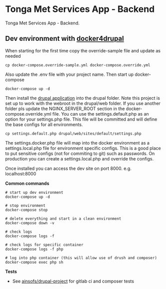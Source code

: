 # Tonga Met Services App - Backend

Tonga Met Services App - Backend.

## Dev environment with [docker4drupal](https://github.com/wodby/docker4drupal/releases)

When starting for the first time copy the override-sample file and update as
needed

```
cp docker-compose.override-sample.yml docker-compose.override.yml
```

Also update the .env file with your project name. Then start up docker-compose

```
docker-compose up -d
```

Then install the [drupal application](https://github.com/drupal/recommended-project)
into the drupal folder. Note this project is set up to work with the webroot in
the drupal/web folder. If you use another folder pls update the
NGINX_SERVER_ROOT section in the docker-compose.override.yml file. You can use
the settings.default.php as an option for your settings.php file. This file will
be committed and will define the base configs for all environments.

```
cp settings.default.php drupal/web/sites/default/settings.php
```

The settings.docker.php file will map into the docker environment as a
settings.local.php file for environment specific configs. This is a good place
to put sensitive configs (not for commiting to git) such as passwords. On
production you can create a settings.local.php and override the configs.

Once installed you can access the dev site on port 8000. e.g. localhost:8000

**Common commands**

```
# start up dev environment
docker-compose up -d

# stop environment
docker-compose stop

# delete everything and start in a clean environment
docker-compose down -v

# check logs
docker-compose logs -f

# check logs for specific container
docker-compose logs -f php

# log into php container (this will allow use of drush and composer)
docker-compose exec php sh

```

**Tests**

* See [ainsofs/drupal-project](https://github.com/ainsofs/drupal-project) for
gitlab ci  and composer tests
